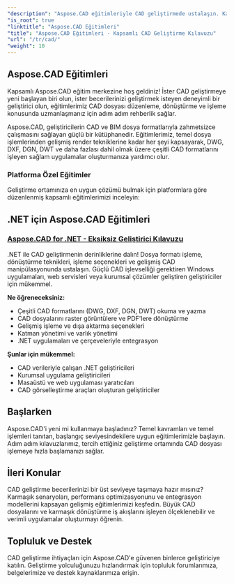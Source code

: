 ```yaml
---
"description": "Aspose.CAD eğitimleriyle CAD geliştirmede ustalaşın. Kapsamlı kılavuzlar ve örneklerle farklı platformlar ve formatlarda CAD dosyaları oluşturmayı, dönüştürmeyi ve düzenlemeyi öğrenin."
"is_root": true
"linktitle": "Aspose.CAD Eğitimleri"
"title": "Aspose.CAD Eğitimleri - Kapsamlı CAD Geliştirme Kılavuzu"
"url": "/tr/cad/"
"weight": 10
---
```


## Aspose.CAD Eğitimleri

Kapsamlı Aspose.CAD eğitim merkezine hoş geldiniz! İster CAD geliştirmeye yeni başlayan biri olun, ister becerilerinizi geliştirmek isteyen deneyimli bir geliştirici olun, eğitimlerimiz CAD dosyası düzenleme, dönüştürme ve işleme konusunda uzmanlaşmanız için adım adım rehberlik sağlar.

Aspose.CAD, geliştiricilerin CAD ve BIM dosya formatlarıyla zahmetsizce çalışmasını sağlayan güçlü bir kütüphanedir. Eğitimlerimiz, temel dosya işlemlerinden gelişmiş render tekniklerine kadar her şeyi kapsayarak, DWG, DXF, DGN, DWT ve daha fazlası dahil olmak üzere çeşitli CAD formatlarını işleyen sağlam uygulamalar oluşturmanıza yardımcı olur.

### Platforma Özel Eğitimler

Geliştirme ortamınıza en uygun çözümü bulmak için platformlara göre düzenlenmiş kapsamlı eğitimlerimizi inceleyin:

## .NET için Aspose.CAD Eğitimleri
### [Aspose.CAD for .NET - Eksiksiz Geliştirici Kılavuzu](./net/)
.NET ile CAD geliştirmenin derinliklerine dalın! Dosya formatı işleme, dönüştürme teknikleri, işleme seçenekleri ve gelişmiş CAD manipülasyonunda ustalaşın. Güçlü CAD işlevselliği gerektiren Windows uygulamaları, web servisleri veya kurumsal çözümler geliştiren geliştiriciler için mükemmel.

**Ne öğreneceksiniz:**
- Çeşitli CAD formatlarını (DWG, DXF, DGN, DWT) okuma ve yazma
- CAD dosyalarını raster görüntülere ve PDF'lere dönüştürme  
- Gelişmiş işleme ve dışa aktarma seçenekleri
- Katman yönetimi ve varlık yönetimi
- .NET uygulamaları ve çerçeveleriyle entegrasyon

**Şunlar için mükemmel:**
- CAD verileriyle çalışan .NET geliştiricileri
- Kurumsal uygulama geliştiricileri
- Masaüstü ve web uygulaması yaratıcıları
- CAD görselleştirme araçları oluşturan geliştiriciler


## Başlarken

Aspose.CAD'i yeni mi kullanmaya başladınız? Temel kavramları ve temel işlemleri tanıtan, başlangıç seviyesindekilere uygun eğitimlerimizle başlayın. Adım adım kılavuzlarımız, tercih ettiğiniz geliştirme ortamında CAD dosyası işlemeye hızla başlamanızı sağlar.

## İleri Konular

CAD geliştirme becerilerinizi bir üst seviyeye taşımaya hazır mısınız? Karmaşık senaryoları, performans optimizasyonunu ve entegrasyon modellerini kapsayan gelişmiş eğitimlerimizi keşfedin. Büyük CAD dosyalarını ve karmaşık dönüştürme iş akışlarını işleyen ölçeklenebilir ve verimli uygulamalar oluşturmayı öğrenin.

## Topluluk ve Destek

CAD geliştirme ihtiyaçları için Aspose.CAD'e güvenen binlerce geliştiriciye katılın. Geliştirme yolculuğunuzu hızlandırmak için topluluk forumlarımıza, belgelerimize ve destek kaynaklarımıza erişin.